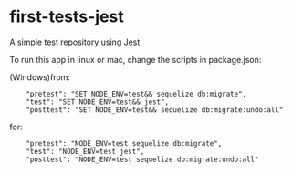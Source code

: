 # first-tests-jest
A simple test repository using [Jest](https://jestjs.io/pt-BR/)

To run this app in linux or mac, change the scripts in package.json:

(Windows)from:
```
    "pretest": "SET NODE_ENV=test&& sequelize db:migrate",
    "test": "SET NODE_ENV=test&& jest",
    "posttest": "SET NODE_ENV=test&& sequelize db:migrate:undo:all"
```

for:
```
    "pretest": "NODE_ENV=test sequelize db:migrate",
    "test": "NODE_ENV=test jest",
    "posttest": "NODE_ENV=test sequelize db:migrate:undo:all"
```
